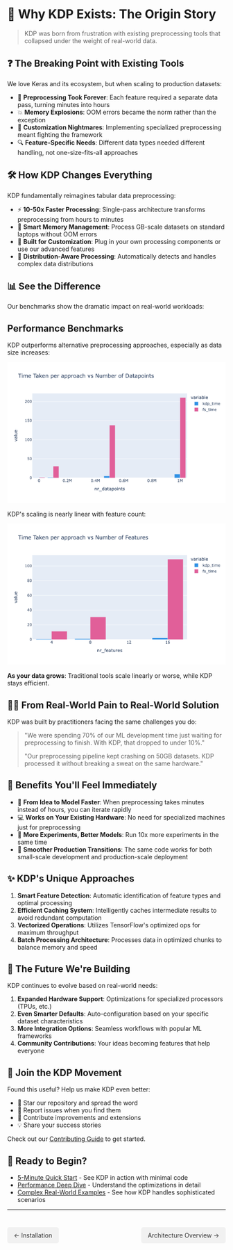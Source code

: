 # 🚀 Why KDP Exists: The Origin Story

> KDP was born from frustration with existing preprocessing tools that collapsed under the weight of real-world data.

## ❓ The Breaking Point with Existing Tools

We love Keras and its ecosystem, but when scaling to production datasets:

- 🐌 **Preprocessing Took Forever**: Each feature required a separate data pass, turning minutes into hours
- 💥 **Memory Explosions**: OOM errors became the norm rather than the exception
- 🧩 **Customization Nightmares**: Implementing specialized preprocessing meant fighting the framework
- 🔍 **Feature-Specific Needs**: Different data types needed different handling, not one-size-fits-all approaches

## 🛠️ How KDP Changes Everything

KDP fundamentally reimagines tabular data preprocessing:

- ⚡ **10-50x Faster Processing**: Single-pass architecture transforms preprocessing from hours to minutes
- 🧠 **Smart Memory Management**: Process GB-scale datasets on standard laptops without OOM errors
- 🔧 **Built for Customization**: Plug in your own processing components or use our advanced features
- 🤖 **Distribution-Aware Processing**: Automatically detects and handles complex data distributions

## 📊 See the Difference

Our benchmarks show the dramatic impact on real-world workloads:

## Performance Benchmarks

KDP outperforms alternative preprocessing approaches, especially as data size increases:

![Processing Time Comparison](imgs/time_vs_nr_data.png)

KDP's scaling is nearly linear with feature count:

![Feature Scaling Performance](imgs/time_vs_nr_features.png)

**As your data grows**: Traditional tools scale linearly or worse, while KDP stays efficient.

## 👨‍💻 From Real-World Pain to Real-World Solution

KDP was built by practitioners facing the same challenges you do:

> "We were spending 70% of our ML development time just waiting for preprocessing to finish. With KDP, that dropped to under 10%."
>
> "Our preprocessing pipeline kept crashing on 50GB datasets. KDP processed it without breaking a sweat on the same hardware."

## 💎 Benefits You'll Feel Immediately

- 🚀 **From Idea to Model Faster**: When preprocessing takes minutes instead of hours, you can iterate rapidly
- 💻 **Works on Your Existing Hardware**: No need for specialized machines just for preprocessing
- 🧪 **More Experiments, Better Models**: Run 10x more experiments in the same time
- 🔄 **Smoother Production Transitions**: The same code works for both small-scale development and production-scale deployment

## ✨ KDP's Unique Approaches

1. **Smart Feature Detection**: Automatic identification of feature types and optimal processing
2. **Efficient Caching System**: Intelligently caches intermediate results to avoid redundant computation
3. **Vectorized Operations**: Utilizes TensorFlow's optimized ops for maximum throughput
4. **Batch Processing Architecture**: Processes data in optimized chunks to balance memory and speed

## 🔮 The Future We're Building

KDP continues to evolve based on real-world needs:

1. **Expanded Hardware Support**: Optimizations for specialized processors (TPUs, etc.)
2. **Even Smarter Defaults**: Auto-configuration based on your specific dataset characteristics
3. **More Integration Options**: Seamless workflows with popular ML frameworks
4. **Community Contributions**: Your ideas becoming features that help everyone

## 🤝 Join the KDP Movement

Found this useful? Help us make KDP even better:

- 🌟 Star our repository and spread the word
- 🐛 Report issues when you find them
- 🔧 Contribute improvements and extensions
- 💡 Share your success stories

Check out our [Contributing Guide](../contributing/contributing.md) to get started.

## 🚦 Ready to Begin?

- [5-Minute Quick Start](quick-start.md) - See KDP in action with minimal code
- [Performance Deep Dive](../optimization/tabular-optimization.md) - Understand the optimizations in detail
- [Complex Real-World Examples](../examples/complex-examples.md) - See how KDP handles sophisticated scenarios

---

<div class="prev-next">
  <a href="installation.md" class="prev">← Installation</a>
  <a href="architecture.md" class="next">Architecture Overview →</a>
</div>

<style>
.prev-next {
  display: flex;
  justify-content: space-between;
  margin-top: 40px;
}
.prev-next a {
  padding: 10px 15px;
  background-color: #f1f1f1;
  border-radius: 5px;
  text-decoration: none;
  color: #333;
}
.prev-next a:hover {
  background-color: #ddd;
}
</style>
